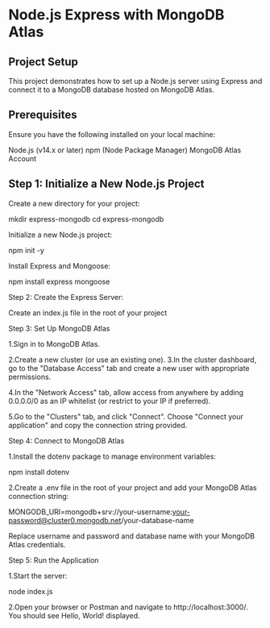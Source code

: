 # Node.js Express with MongoDB Atlas

## Project Setup

This project demonstrates how to set up a Node.js server using Express and connect it to a MongoDB database hosted on MongoDB Atlas.

## Prerequisites

Ensure you have the following installed on your local machine:

Node.js (v14.x or later)
npm (Node Package Manager)
MongoDB Atlas Account

## Step 1: Initialize a New Node.js Project

Create a new directory for your project:

mkdir express-mongodb
cd express-mongodb

Initialize a new Node.js project:

npm init -y

Install Express and Mongoose:

npm install express mongoose

Step 2: Create the Express Server:

Create an index.js file in the root of your project

Step 3: Set Up MongoDB Atlas

1.Sign in to MongoDB Atlas.

2.Create a new cluster (or use an existing one).
3.In the cluster dashboard, go to the "Database Access" tab and create a new user with appropriate permissions.

4.In the "Network Access" tab, allow access from anywhere by adding 0.0.0.0/0 as an IP whitelist (or restrict to your IP if preferred).

5.Go to the "Clusters" tab, and click "Connect". Choose "Connect your application" and copy the connection string provided.

Step 4: Connect to MongoDB Atlas

1.Install the dotenv package to manage environment variables:

npm install dotenv

2.Create a .env file in the root of your project and add your MongoDB Atlas connection string:

MONGODB_URI=mongodb+srv://your-username:your-password@cluster0.mongodb.net/your-database-name

Replace username and password and database name with your MongoDB Atlas credentials.

Step 5: Run the Application

1.Start the server:

node index.js

2.Open your browser or Postman and navigate to http://localhost:3000/. You should see Hello, World! displayed.
